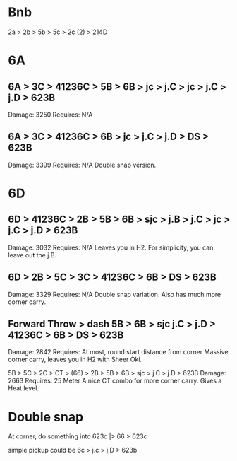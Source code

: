 # Bnb

2a > 2b > 5b > 5c > 2c (2) > 214D


# 6A

## 6A > 3C > 41236C > 5B > 6B > jc > j.C > jc > j.C > j.D > 623B
Damage: 3250
Requires: N/A

##  6A > 3C > 41236C > 6B > jc > j.C > j.D > DS > 623B
Damage: 3399
Requires: N/A
Double snap version.

# 6D

## 6D > 41236C > 2B > 5B > 6B > sjc > j.B > j.C > jc > j.C > j.D > 623B
Damage: 3032
Requires: N/A
Leaves you in H2. For simplicity, you can leave out the j.B.

##  6D > 2B > 5C > 3C > 41236C > 6B > DS > 623B
Damage: 3329
Requires: N/A
Double snap variation. Also has much more corner carry.

## Forward Throw > dash 5B > 6B > sjc j.C > j.D > 41236C > 6B > DS > 623B
Damage: 2842
Requires: At most, round start distance from corner
Massive corner carry, leaves you in H2 with Sheer Oki.

5B > 5C > 2C > CT > (66) > 2B > 5B > 6B > sjc > j.C > j.D > 623B
Damage: 2663
Requires: 25 Meter
A nice CT combo for more corner carry. Gives a Heat level.


# Double snap

At corner, do something into 623c |> 66 > 623c

simple pickup could be 6c > j.c > j.D > 623b